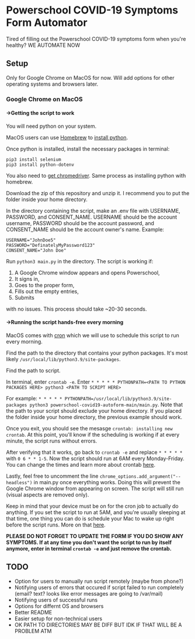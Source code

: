 # Powerschool COVID-19 Symptoms Form Automator 

Tired of filling out the Powerschool COVID-19 symptoms form when you're healthy? WE AUTOMATE NOW

## Setup 

Only for Google Chrome on MacOS for now. Will add options for other operating systems and browsers later. 

### Google Chrome on MacOS 

#### →Getting the script to work 
You will need python on your system. 

MacOS users can use [Homebrew](https://brew.sh/) to [install python](https://formulae.brew.sh/formula/python@3.9).

Once python is installed, install the necessary packages in terminal: 

```
pip3 install selenium 
pip3 install python-dotenv
```

You also need to [get chromedriver](https://formulae.brew.sh/cask/chromedriver). Same process as installing python with homebrew. 

Download the zip of this repository and unzip it. I recommend you to put the folder inside your home directory. 

In the directory containing the script, make an .env file with USERNAME, PASSWORD, and CONSENT_NAME. USERNAME should be the account username, PASSWORD should be the account password, and CONSENT_NAME should be the account owner's name. Example: 

```
USERNAME="JohnDoe5"
PASSWORD="DefinatelyMyPassword123"
CONSENT_NAME="John Doe"
```

Run ```python3 main.py``` in the directory. The script is working if: 

1. A Google Chrome window appears and opens Powerschool, 
2. It signs in, 
3. Goes to the proper form, 
4. Fills out the empty entries, 
5. Submits

with no issues. This process should take ~20-30 seconds.

#### →Running the script hands-free every morning 

MacOS comes with [cron](https://en.wikipedia.org/wiki/Cron) which we will use to schedule this script to run every morning. 

Find the path to the directory that contains your python packages. It's most likely ```/usr/local/lib/python3.9/site-packages```. 

Find the path to script. 

In terminal, enter ```crontab -e```. Enter ```* * * * * PYTHONPATH=<PATH TO PYTHON PACKAGES HERE> python3 <PATH TO SCRIPT HERE>``` 

For example: ```* * * * * PYTHONPATH=/usr/local/lib/python3.9/site-packages python3 powerschool-covid19-autoform-main/main.py```. Note that the path to your script should exclude your home directory. If you placed the folder inside your home directory, the previous example should work. 

Once you exit, you should see the mesasge ```crontab: installing new crontab```. At this point, you'll know if the scheduling is working if at every minute, the script runs without errors. 

After verifying that it works, go back to ```crontab -e``` and replace ```* * * * *``` with ```0 6 * * 1-5```. Now the script should run at 6AM every Monday-Friday. You can change the times and learn more about crontab [here](https://crontab.guru/). 

Lastly, feel free to uncomment the line ```chrome_options.add_argument("--headless")``` in main.py once everything works. Doing this will prevent the Google Chrome window from appearing on screen. The script will still run (visual aspects are removed only). 

Keep in mind that your device must be on for the cron job to actually do anything. If you set the script to run at 5AM, and you're usually sleeping at that time, one thing you can do is schedule your Mac to wake up right before the script runs. More on that [here](https://support.apple.com/en-za/guide/mac-help/mchlp2266/mac). 

**PLEASE DO NOT FORGET TO UPDATE THE FORM IF YOU DO SHOW ANY SYMPTOMS. If at any time you don't want the script to run by itself anymore, enter in terminal ```crontab -e``` and just remove the crontab.**

## TODO 
- Option for users to manually run script remotely (maybe from phone?) 
- Notifying users of errors that occured if script failed to run completely (email? text? looks like error messages are going to /var/mail)
- Notifying users of successful runs 
- Options for differnt OS and browsers 
- Better README 
- Easier setup for non-technical users
- OK PATH TO DIRECTORIES MAY BE DIFF BUT IDK IF THAT WILL BE A PROBLEM ATM 

